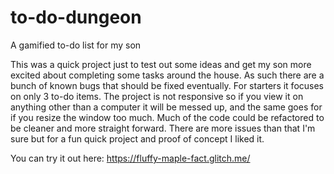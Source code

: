# to-do-dungeon
A gamified to-do list for my son

This was a quick project just to test out some ideas and get my son more excited about completing some tasks around the house. As such there are a bunch of known bugs that should be fixed eventually. For starters it focuses on only 3 to-do items. The project is not responsive so if you view it on anything other than a computer it will be messed up, and the same goes for if you resize the window too much. Much of the code could be refactored to be cleaner and more straight forward. There are more issues than that I'm sure but for a fun quick project and proof of concept I liked it.

You can try it out here: https://fluffy-maple-fact.glitch.me/

